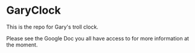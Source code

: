 GaryClock
=========
This is the repo for Gary's troll clock.

Please see the Google Doc you all have access to for more information at the moment.